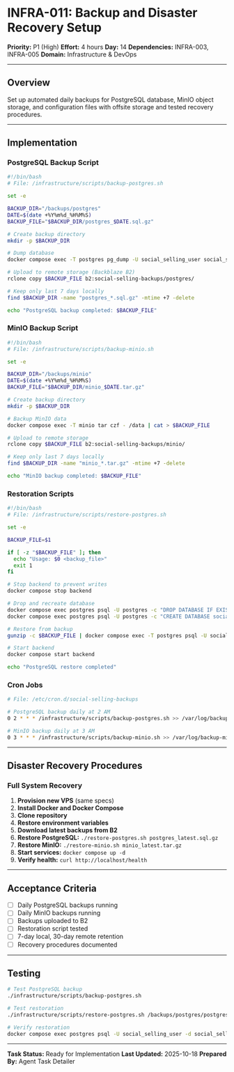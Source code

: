 # INFRA-011: Backup and Disaster Recovery Setup

**Priority:** P1 (High)
**Effort:** 4 hours
**Day:** 14
**Dependencies:** INFRA-003, INFRA-005
**Domain:** Infrastructure & DevOps

---

## Overview

Set up automated daily backups for PostgreSQL database, MinIO object storage, and configuration files with offsite storage and tested recovery procedures.

---

## Implementation

### PostgreSQL Backup Script

```bash
#!/bin/bash
# File: /infrastructure/scripts/backup-postgres.sh

set -e

BACKUP_DIR="/backups/postgres"
DATE=$(date +%Y%m%d_%H%M%S)
BACKUP_FILE="$BACKUP_DIR/postgres_$DATE.sql.gz"

# Create backup directory
mkdir -p $BACKUP_DIR

# Dump database
docker compose exec -T postgres pg_dump -U social_selling_user social_selling | gzip > $BACKUP_FILE

# Upload to remote storage (Backblaze B2)
rclone copy $BACKUP_FILE b2:social-selling-backups/postgres/

# Keep only last 7 days locally
find $BACKUP_DIR -name "postgres_*.sql.gz" -mtime +7 -delete

echo "PostgreSQL backup completed: $BACKUP_FILE"
```

### MinIO Backup Script

```bash
#!/bin/bash
# File: /infrastructure/scripts/backup-minio.sh

set -e

BACKUP_DIR="/backups/minio"
DATE=$(date +%Y%m%d_%H%M%S)
BACKUP_FILE="$BACKUP_DIR/minio_$DATE.tar.gz"

# Create backup directory
mkdir -p $BACKUP_DIR

# Backup MinIO data
docker compose exec -T minio tar czf - /data | cat > $BACKUP_FILE

# Upload to remote storage
rclone copy $BACKUP_FILE b2:social-selling-backups/minio/

# Keep only last 7 days locally
find $BACKUP_DIR -name "minio_*.tar.gz" -mtime +7 -delete

echo "MinIO backup completed: $BACKUP_FILE"
```

### Restoration Scripts

```bash
#!/bin/bash
# File: /infrastructure/scripts/restore-postgres.sh

set -e

BACKUP_FILE=$1

if [ -z "$BACKUP_FILE" ]; then
  echo "Usage: $0 <backup_file>"
  exit 1
fi

# Stop backend to prevent writes
docker compose stop backend

# Drop and recreate database
docker compose exec postgres psql -U postgres -c "DROP DATABASE IF EXISTS social_selling;"
docker compose exec postgres psql -U postgres -c "CREATE DATABASE social_selling;"

# Restore from backup
gunzip -c $BACKUP_FILE | docker compose exec -T postgres psql -U social_selling_user social_selling

# Start backend
docker compose start backend

echo "PostgreSQL restore completed"
```

### Cron Jobs

```bash
# File: /etc/cron.d/social-selling-backups

# PostgreSQL backup daily at 2 AM
0 2 * * * /infrastructure/scripts/backup-postgres.sh >> /var/log/backup-postgres.log 2>&1

# MinIO backup daily at 3 AM
0 3 * * * /infrastructure/scripts/backup-minio.sh >> /var/log/backup-minio.log 2>&1
```

---

## Disaster Recovery Procedures

### Full System Recovery

1. **Provision new VPS** (same specs)
2. **Install Docker and Docker Compose**
3. **Clone repository**
4. **Restore environment variables**
5. **Download latest backups from B2**
6. **Restore PostgreSQL:** `./restore-postgres.sh postgres_latest.sql.gz`
7. **Restore MinIO:** `./restore-minio.sh minio_latest.tar.gz`
8. **Start services:** `docker compose up -d`
9. **Verify health:** `curl http://localhost/health`

---

## Acceptance Criteria

- [ ] Daily PostgreSQL backups running
- [ ] Daily MinIO backups running
- [ ] Backups uploaded to B2
- [ ] Restoration script tested
- [ ] 7-day local, 30-day remote retention
- [ ] Recovery procedures documented

---

## Testing

```bash
# Test PostgreSQL backup
./infrastructure/scripts/backup-postgres.sh

# Test restoration
./infrastructure/scripts/restore-postgres.sh /backups/postgres/postgres_20251018_020000.sql.gz

# Verify restoration
docker compose exec postgres psql -U social_selling_user -d social_selling -c "SELECT COUNT(*) FROM users;"
```

---

**Task Status:** Ready for Implementation
**Last Updated:** 2025-10-18
**Prepared By:** Agent Task Detailer
